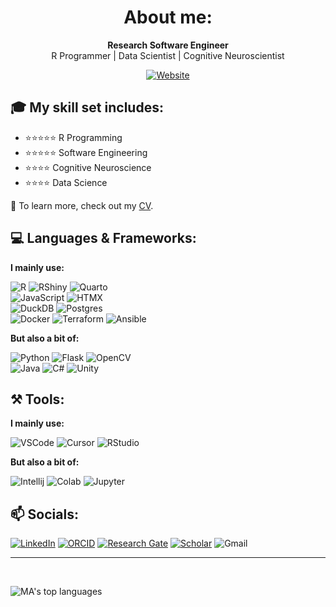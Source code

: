 <div align="center">

# About me:

**Research Software Engineer**  
R Programmer | Data Scientist | Cognitive Neuroscientist

[![Website](https://img.shields.io/badge/Website-2979aa?labelColor=white&logo=quarto&logoColor=2979aa)][website]

</div>

## 🎓 My skill set includes:
- ⭐⭐⭐⭐⭐ R Programming
- ⭐⭐⭐⭐⭐ Software Engineering
- ⭐⭐⭐⭐ Cognitive Neuroscience
- ⭐⭐⭐⭐ Data Science 

📑 To learn more, check out my [CV](https://ma-riviere.com/res/cv.pdf).

## 💻 Languages & Frameworks:

**I mainly use:**

![R](https://img.shields.io/badge/R-276DC3?style=for-the-badge&logo=r&logoColor=white)
![RShiny](https://img.shields.io/badge/Shiny-02569B?style=for-the-badge&logo=r&logoColor=white)
![Quarto](https://img.shields.io/badge/Quarto-39729E?logo=quarto&logoColor=fff&style=for-the-badge)<br>
![JavaScript](https://img.shields.io/badge/JavaScript-F7DF1E?style=for-the-badge&logo=javascript&logoColor=white)
![HTMX](https://img.shields.io/badge/HTMX-36C?style=for-the-badge&logo=htmx&logoColor=white)<br>
![DuckDB](https://img.shields.io/badge/DuckDB-FFF000?style=for-the-badge&logo=duckdb&logoColor=black)
![Postgres](https://img.shields.io/badge/Postgres-%23316192.svg?style=for-the-badge&logo=postgresql&logoColor=white)<br>
![Docker](https://img.shields.io/badge/Docker-2496ED?style=for-the-badge&logo=docker&logoColor=white)
![Terraform](https://img.shields.io/badge/Terraform-844FBA?style=for-the-badge&logo=terraform&logoColor=white)
![Ansible](https://img.shields.io/badge/Ansible-E00?logo=ansible&logoColor=fff&style=for-the-badge)

**But also a bit of:**

![Python](https://img.shields.io/badge/Python-3776AB?style=for-the-badge&logo=python&logoColor=white)
![Flask](https://img.shields.io/badge/Flask-000000?style=for-the-badge&logo=flask&logoColor=white)
![OpenCV](https://img.shields.io/badge/OpenCV-5C3EE8?style=for-the-badge&logo=opencv&logoColor=white)<br>
![Java](https://img.shields.io/badge/Java-007396?style=for-the-badge&logo=openjdk&logoColor=white)
![C#](https://custom-icon-badges.demolab.com/badge/C%23-%23239120.svg?style=for-the-badge&logo=cshrp&logoColor=white)
![Unity](https://img.shields.io/badge/Unity-000000?style=for-the-badge&logo=unity&logoColor=white)

## ⚒ Tools:

**I mainly use:**

![VSCode](https://img.shields.io/badge/VS_Code-0078D4?style=for-the-badge&logo=visual-studio-code&logoColor=white)
![Cursor](https://custom-icon-badges.demolab.com/badge/Cursor-000000?style=for-the-badge&logo=cursor-ai-white)
![RStudio](https://img.shields.io/badge/R_Studio-75AADB?style=for-the-badge&logo=rstudio&logoColor=white)

**But also a bit of:**

![Intellij](https://img.shields.io/badge/IntelliJ-black?style=for-the-badge&logo=intellij-idea&logoColor=white)
![Colab](https://img.shields.io/badge/Colab-F9AB00?style=for-the-badge&logo=google-colab&logoColor=white)
![Jupyter](https://img.shields.io/badge/Jupyter-F37626?style=for-the-badge&logo=jupyter&logoColor=white)

## 📫 Socials:

[![LinkedIn](https://custom-icon-badges.demolab.com/badge/LinkedIn-0A66C2?logo=linkedin-white&logoColor=fff)][linkedin]
[![ORCID](https://img.shields.io/badge/ORCID-A6CE39?labelColor=white&logo=orcid&logoColor=A6CE39)][orcid]
[![Research Gate](https://img.shields.io/badge/ResearchGate-00CCBB?labelColor=white&logo=researchgate&logoColor=00CCBB)][rg]
[![Scholar](https://img.shields.io/badge/Scholar-4285F4?labelColor=white&logo=google-scholar&logoColor=4285F4)][scholar]
![Gmail](https://img.shields.io/badge/Gmail-C71610?labelColor=white&logo=Gmail&logoColor=C71610&link=mailto:marc.aurele.riviere@gmail.com)
<!-- [![Twitter](https://img.shields.io/badge/Twitter-2979aa?style=flat-square&labelColor=white&logo=twitter&logoColor=2979aa)][twitter] -->

[website]: https://ma-riviere.com
<!-- [twitter]: https://twitter.com/mariviere1 -->
[linkedin]: https://www.linkedin.com/in/ma-riviere
[rg]: https://www.researchgate.net/profile/Marc_Aurele_Riviere2
[orcid]: https://orcid.org/0000-0002-5108-3382
[scholar]: https://scholar.google.com/citations?user=NBVmQOUAAAAJ&hl=en

<hr>
<br />

<!-- ![MA's GitHub stats](https://github-readme-stats.vercel.app/api?username=ma-riviere&count_private=true&hide=issues,prs,contribs&show_icons=true&theme=vision-friendly-dark) -->
![MA's top languages](https://github-readme-stats.vercel.app/api/top-langs/?username=ma-riviere&layout=compact&theme=vision-friendly-dark&langs_count=4&hide=html,perl,css,tex)
 
<!-- Custom badges: https://shields.io/, https://webkul.github.io/myscale/, https://b64.io/, https://meyerweb.com/eric/tools/dencoder/ -->
<!-- See: https://badges.pages.dev/ -->
